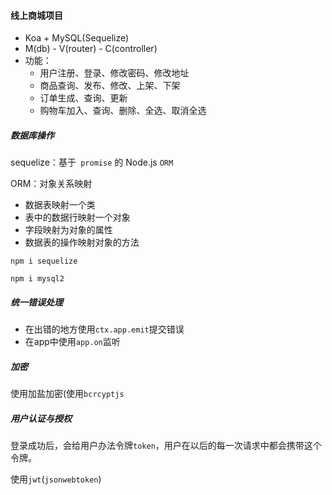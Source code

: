 
#### 线上商城项目

- Koa + MySQL(Sequelize)
- M(db) - V(router) - C(controller)
- 功能：
  - 用户注册、登录、修改密码、修改地址
  - 商品查询、发布、修改、上架、下架
  - 订单生成、查询、更新
  - 购物车加入、查询、删除、全选、取消全选


##### 数据库操作

sequelize：基于` promise` 的 Node.js `ORM`

ORM：对象关系映射

- 数据表映射一个类
- 表中的数据行映射一个对象
- 字段映射为对象的属性
- 数据表的操作映射对象的方法

`npm i sequelize`

`npm i mysql2`


##### 统一错误处理

- 在出错的地方使用`ctx.app.emit`提交错误
- 在app中使用`app.on`监听

##### 加密

使用加盐加密(使用`bcrcyptjs`

##### 用户认证与授权

登录成功后，会给用户办法令牌`token`，用户在以后的每一次请求中都会携带这个令牌。

使用`jwt`(`jsonwebtoken`)

